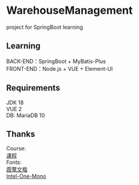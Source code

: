 # WarehouseManagement
project for SpringBoot learning  

## Learning
BACK-END：SpringBoot + MyBatis-Plus  
FRONT-END：Node.js + VUE + Element-UI

<!--
## 学习过程
1. 配置并添加依赖
2. 创建数据库、设计表格
3. MyBatis、自动生成代码
4. 返回前端数据封装
5. VUE项目创建、倒入Element-UI
6. 页面布局设计，Container布局容器
7. 
8. -->

## Requirements
JDK 18  
VUE 2  
DB: MariaDB 10  

## Thanks
Course:  
[课程](https://www.bilibili.com/video/BV1Qe411V7TZ?p=1&vd_source=8d5101c64c259c4a82f174c9da33f943)  
Fonts:  
[霞鹜文楷](https://github.com/lxgw/LxgwWenKai)  
[Intel-One-Mono](https://github.com/intel/intel-one-mono)  
